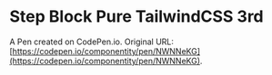 # Step Block Pure TailwindCSS 3rd

A Pen created on CodePen.io. Original URL: [https://codepen.io/componentity/pen/NWNNeKG](https://codepen.io/componentity/pen/NWNNeKG).


